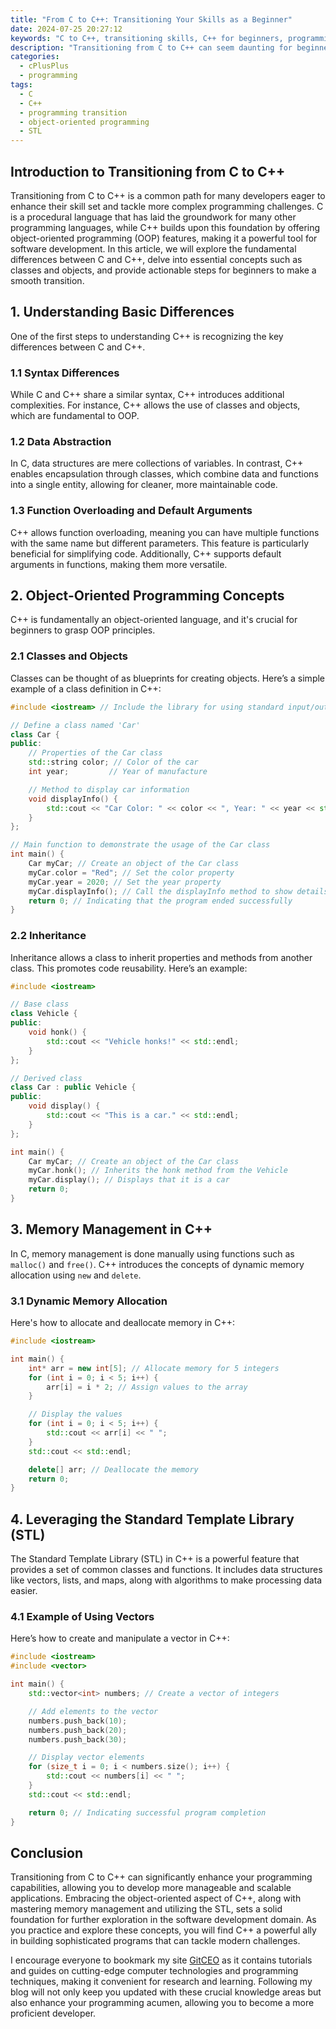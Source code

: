 ```yaml
---
title: "From C to C++: Transitioning Your Skills as a Beginner"
date: 2024-07-25 20:27:12
keywords: "C to C++, transitioning skills, C++ for beginners, programming transition"
description: "Transitioning from C to C++ can seem daunting for beginners, but understanding the core differences and enhanced features of C++ makes the journey smoother. This article explores fundamental concepts, object-oriented programming, memory management, and provides a detailed guide on enhancing your programming skillset from C to C++. Learn about classes, objects, inheritance, and the Standard Template Library (STL) that significantly extend the capabilities of your C programming knowledge. With clear examples and code snippets, we enable you to build a robust foundation in C++ and leverage your understanding of C to unlock the more advanced, versatile features that C++ offers."
categories:
  - cPlusPlus
  - programming
tags:
  - C
  - C++
  - programming transition
  - object-oriented programming
  - STL
---
```


## Introduction to Transitioning from C to C++

Transitioning from C to C++ is a common path for many developers eager to enhance their skill set and tackle more complex programming challenges. C is a procedural language that has laid the groundwork for many other programming languages, while C++ builds upon this foundation by offering object-oriented programming (OOP) features, making it a powerful tool for software development. In this article, we will explore the fundamental differences between C and C++, delve into essential concepts such as classes and objects, and provide actionable steps for beginners to make a smooth transition. 

<!-- more -->

## 1. Understanding Basic Differences

One of the first steps to understanding C++ is recognizing the key differences between C and C++. 

### 1.1 Syntax Differences
While C and C++ share a similar syntax, C++ introduces additional complexities. For instance, C++ allows the use of classes and objects, which are fundamental to OOP. 

### 1.2 Data Abstraction
In C, data structures are mere collections of variables. In contrast, C++ enables encapsulation through classes, which combine data and functions into a single entity, allowing for cleaner, more maintainable code.

### 1.3 Function Overloading and Default Arguments
C++ allows function overloading, meaning you can have multiple functions with the same name but different parameters. This feature is particularly beneficial for simplifying code. Additionally, C++ supports default arguments in functions, making them more versatile.

## 2. Object-Oriented Programming Concepts

C++ is fundamentally an object-oriented language, and it's crucial for beginners to grasp OOP principles.

### 2.1 Classes and Objects
Classes can be thought of as blueprints for creating objects. Here’s a simple example of a class definition in C++:

```cpp
#include <iostream> // Include the library for using standard input/output

// Define a class named 'Car'
class Car {
public:
    // Properties of the Car class
    std::string color; // Color of the car
    int year;         // Year of manufacture

    // Method to display car information
    void displayInfo() { 
        std::cout << "Car Color: " << color << ", Year: " << year << std::endl; 
    }
};

// Main function to demonstrate the usage of the Car class
int main() {
    Car myCar; // Create an object of the Car class
    myCar.color = "Red"; // Set the color property
    myCar.year = 2020; // Set the year property
    myCar.displayInfo(); // Call the displayInfo method to show details
    return 0; // Indicating that the program ended successfully
}
```

### 2.2 Inheritance
Inheritance allows a class to inherit properties and methods from another class. This promotes code reusability. Here’s an example:

```cpp
#include <iostream>

// Base class
class Vehicle {
public:
    void honk() { 
        std::cout << "Vehicle honks!" << std::endl; 
    }
};

// Derived class
class Car : public Vehicle {
public:
    void display() { 
        std::cout << "This is a car." << std::endl; 
    }
};

int main() {
    Car myCar; // Create an object of the Car class
    myCar.honk(); // Inherits the honk method from the Vehicle
    myCar.display(); // Displays that it is a car
    return 0;
}
```

## 3. Memory Management in C++

In C, memory management is done manually using functions such as `malloc()` and `free()`. C++ introduces the concepts of dynamic memory allocation using `new` and `delete`.

### 3.1 Dynamic Memory Allocation

Here's how to allocate and deallocate memory in C++:

```cpp
#include <iostream>

int main() {
    int* arr = new int[5]; // Allocate memory for 5 integers
    for (int i = 0; i < 5; i++) {
        arr[i] = i * 2; // Assign values to the array
    }

    // Display the values
    for (int i = 0; i < 5; i++) {
        std::cout << arr[i] << " "; 
    }
    std::cout << std::endl;

    delete[] arr; // Deallocate the memory
    return 0;
}
```

## 4. Leveraging the Standard Template Library (STL)

The Standard Template Library (STL) in C++ is a powerful feature that provides a set of common classes and functions. It includes data structures like vectors, lists, and maps, along with algorithms to make processing data easier.

### 4.1 Example of Using Vectors
Here’s how to create and manipulate a vector in C++:

```cpp
#include <iostream>
#include <vector>

int main() {
    std::vector<int> numbers; // Create a vector of integers

    // Add elements to the vector
    numbers.push_back(10);
    numbers.push_back(20);
    numbers.push_back(30);

    // Display vector elements
    for (size_t i = 0; i < numbers.size(); i++) {
        std::cout << numbers[i] << " "; 
    }
    std::cout << std::endl;

    return 0; // Indicating successful program completion
}
```

## Conclusion

Transitioning from C to C++ can significantly enhance your programming capabilities, allowing you to develop more manageable and scalable applications. Embracing the object-oriented aspect of C++, along with mastering memory management and utilizing the STL, sets a solid foundation for further exploration in the software development domain. As you practice and explore these concepts, you will find C++ a powerful ally in building sophisticated programs that can tackle modern challenges.

I encourage everyone to bookmark my site [GitCEO](https://gitceo.com) as it contains tutorials and guides on cutting-edge computer technologies and programming techniques, making it convenient for research and learning. Following my blog will not only keep you updated with these crucial knowledge areas but also enhance your programming acumen, allowing you to become a more proficient developer.